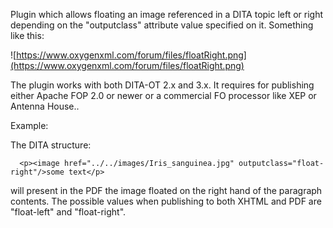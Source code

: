 Plugin which allows floating an image referenced in a DITA topic left or right depending on the "outputclass" attribute value specified on it.
Something like this:

![https://www.oxygenxml.com/forum/files/floatRight.png](https://www.oxygenxml.com/forum/files/floatRight.png)

The plugin works with both DITA-OT 2.x and 3.x. It requires for publishing either Apache FOP 2.0 or newer or a commercial FO processor like XEP or Antenna House..

Example:

The DITA structure:

      <p><image href="../../images/Iris_sanguinea.jpg" outputclass="float-right"/>some text</p>

will present in the PDF the image floated on the right hand of the paragraph contents.
The possible values when publishing to both XHTML and PDF are "float-left" and "float-right". 
